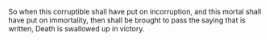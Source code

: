 So when this corruptible shall have put on incorruption, and this mortal shall have put on immortality, then shall be brought to pass the saying that is written, Death is swallowed up in victory.
